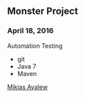 ## Monster Project

### April 18, 2016

Automation Testing

* git 
* Java 7
* Maven

[Mikias Ayalew](http://sqasolution.com)
